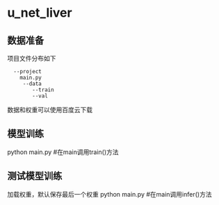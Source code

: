 # u_net_liver

## 数据准备
项目文件分布如下
```
  --project
  	main.py
  	 --data
   		--train
   		--val
```

数据和权重可以使用百度云下载

## 模型训练
python main.py #在main调用train()方法

## 测试模型训练
加载权重，默认保存最后一个权重
python main.py #在main调用infer()方法
